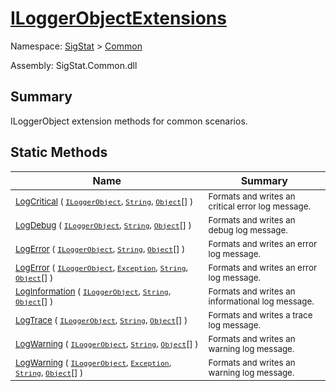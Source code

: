 # [ILoggerObjectExtensions](./ILoggerObjectExtensions.md)

Namespace: [SigStat]() > [Common](./README.md)

Assembly: SigStat.Common.dll

## Summary
ILoggerObject extension methods for common scenarios.

## Static Methods

| Name | Summary | 
| --- | --- | 
| <sub>[LogCritical](./Methods/ILoggerObjectExtensions-100663353.md) ( [`ILoggerObject`](./ILoggerObject.md), [`String`](https://docs.microsoft.com/en-us/dotnet/api/System.String), [`Object`](https://docs.microsoft.com/en-us/dotnet/api/System.Object)[] )</sub><img style="cursor:not-allowed;" width=200/>| <sub>Formats and writes an critical error log message.</sub>| <br>
| <sub>[LogDebug](./Methods/ILoggerObjectExtensions-100663354.md) ( [`ILoggerObject`](./ILoggerObject.md), [`String`](https://docs.microsoft.com/en-us/dotnet/api/System.String), [`Object`](https://docs.microsoft.com/en-us/dotnet/api/System.Object)[] )</sub><img style="cursor:not-allowed;" width=200/>| <sub>Formats and writes an debug log message.</sub>| <br>
| <sub>[LogError](./Methods/ILoggerObjectExtensions-100663347.md) ( [`ILoggerObject`](./ILoggerObject.md), [`String`](https://docs.microsoft.com/en-us/dotnet/api/System.String), [`Object`](https://docs.microsoft.com/en-us/dotnet/api/System.Object)[] )</sub><img style="cursor:not-allowed;" width=200/>| <sub>Formats and writes an error log message.</sub>| <br>
| <sub>[LogError](./Methods/ILoggerObjectExtensions-100663348.md) ( [`ILoggerObject`](./ILoggerObject.md), [`Exception`](https://docs.microsoft.com/en-us/dotnet/api/System.Exception), [`String`](https://docs.microsoft.com/en-us/dotnet/api/System.String), [`Object`](https://docs.microsoft.com/en-us/dotnet/api/System.Object)[] )</sub><img style="cursor:not-allowed;" width=200/>| <sub>Formats and writes an error log message.</sub>| <br>
| <sub>[LogInformation](./Methods/ILoggerObjectExtensions-100663349.md) ( [`ILoggerObject`](./ILoggerObject.md), [`String`](https://docs.microsoft.com/en-us/dotnet/api/System.String), [`Object`](https://docs.microsoft.com/en-us/dotnet/api/System.Object)[] )</sub><img style="cursor:not-allowed;" width=200/>| <sub>Formats and writes an informational log message.</sub>| <br>
| <sub>[LogTrace](./Methods/ILoggerObjectExtensions-100663352.md) ( [`ILoggerObject`](./ILoggerObject.md), [`String`](https://docs.microsoft.com/en-us/dotnet/api/System.String), [`Object`](https://docs.microsoft.com/en-us/dotnet/api/System.Object)[] )</sub><img style="cursor:not-allowed;" width=200/>| <sub>Formats and writes a trace log message.</sub>| <br>
| <sub>[LogWarning](./Methods/ILoggerObjectExtensions-100663350.md) ( [`ILoggerObject`](./ILoggerObject.md), [`String`](https://docs.microsoft.com/en-us/dotnet/api/System.String), [`Object`](https://docs.microsoft.com/en-us/dotnet/api/System.Object)[] )</sub><img style="cursor:not-allowed;" width=200/>| <sub>Formats and writes an warning log message.</sub>| <br>
| <sub>[LogWarning](./Methods/ILoggerObjectExtensions-100663351.md) ( [`ILoggerObject`](./ILoggerObject.md), [`Exception`](https://docs.microsoft.com/en-us/dotnet/api/System.Exception), [`String`](https://docs.microsoft.com/en-us/dotnet/api/System.String), [`Object`](https://docs.microsoft.com/en-us/dotnet/api/System.Object)[] )</sub><img style="cursor:not-allowed;" width=200/>| <sub>Formats and writes an warning log message.</sub>| <br>


